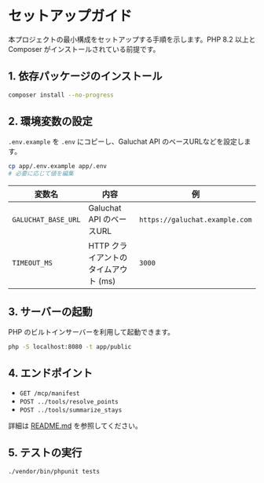 # セットアップガイド

本プロジェクトの最小構成をセットアップする手順を示します。PHP 8.2 以上と Composer がインストールされている前提です。

## 1. 依存パッケージのインストール

```bash
composer install --no-progress
```

## 2. 環境変数の設定

`.env.example` を `.env` にコピーし、Galuchat API のベースURLなどを設定します。

```bash
cp app/.env.example app/.env
# 必要に応じて値を編集
```

| 変数名 | 内容 | 例 |
| --- | --- | --- |
| `GALUCHAT_BASE_URL` | Galuchat API のベースURL | `https://galuchat.example.com` |
| `TIMEOUT_MS` | HTTP クライアントのタイムアウト (ms) | `3000` |

## 3. サーバーの起動

PHP のビルトインサーバーを利用して起動できます。

```bash
php -S localhost:8080 -t app/public
```

## 4. エンドポイント

- `GET /mcp/manifest`
- `POST ../tools/resolve_points`
- `POST ../tools/summarize_stays`

詳細は [README.md](../README.md) を参照してください。

## 5. テストの実行

```bash
./vendor/bin/phpunit tests
```

